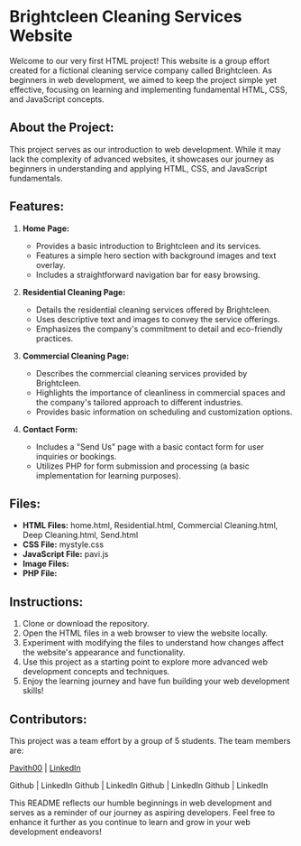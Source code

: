 # Brightcleen Cleaning Services Website

Welcome to our very first HTML project! This website is a group effort created for a fictional cleaning service company called Brightcleen. As beginners in web development, we aimed to keep the project simple yet effective, focusing on learning and implementing fundamental HTML, CSS, and JavaScript concepts.

## About the Project:

This project serves as our introduction to web development. While it may lack the complexity of advanced websites, it showcases our journey as beginners in understanding and applying HTML, CSS, and JavaScript fundamentals.

## Features:

1. **Home Page:** 
   - Provides a basic introduction to Brightcleen and its services.
   - Features a simple hero section with background images and text overlay.
   - Includes a straightforward navigation bar for easy browsing.

2. **Residential Cleaning Page:**
   - Details the residential cleaning services offered by Brightcleen.
   - Uses descriptive text and images to convey the service offerings.
   - Emphasizes the company's commitment to detail and eco-friendly practices.

3. **Commercial Cleaning Page:**
   - Describes the commercial cleaning services provided by Brightcleen.
   - Highlights the importance of cleanliness in commercial spaces and the company's tailored approach to different industries.
   - Provides basic information on scheduling and customization options.

4. **Contact Form:**
   - Includes a "Send Us" page with a basic contact form for user inquiries or bookings.
   - Utilizes PHP for form submission and processing (a basic implementation for learning purposes).

## Files:

- **HTML Files:** home.html, Residential.html, Commercial Cleaning.html, Deep Cleaning.html, Send.html
- **CSS File:** mystyle.css
- **JavaScript File:** pavi.js
- **Image Files:** 
- **PHP File:** 

## Instructions:

1. Clone or download the repository.
2. Open the HTML files in a web browser to view the website locally.
3. Experiment with modifying the files to understand how changes affect the website's appearance and functionality.
4. Use this project as a starting point to explore more advanced web development concepts and techniques.
5. Enjoy the learning journey and have fun building your web development skills!

## Contributors:
This project was a team effort by a group of 5 students. The team members are:

[Pavith00](https://github.com/Pavith00) | [LinkedIn](https://www.linkedin.com/in/pavithra-ramanayake-52918a251/) 

Github | LinkedIn
Github | LinkedIn
Github | LinkedIn
Github | LinkedIn


This README reflects our humble beginnings in web development and serves as a reminder of our journey as aspiring developers. Feel free to enhance it further as you continue to learn and grow in your web development endeavors!
